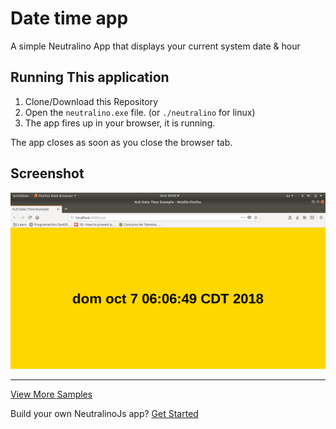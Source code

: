 # Date time app

A simple Neutralino App that displays your current system date & hour <br/>

## Running This application

1. Clone/Download this Repository
2. Open the `neutralino.exe` file. (or `./neutralino` for linux)
3. The app fires up in your browser, it is running. 

The app closes as soon as you close the browser tab.

## Screenshot

<img src="img/datetime_example.png ">

<hr/>

[View More Samples](https://github.com/neutralinojs/neutralinojs-samples) <br/>

Build your own NeutralinoJs app? [Get Started](https://neutralinojs.github.io/docs/#/gettingstarted/quickstart)
